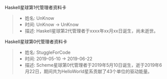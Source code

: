 Haskell星球第1代管理者资料卡
> - 姓名: UnKnow
> - 时间: UnKnow -> UnKnow
> - 描述: Haskell星球第2代管理者于xxxx年xx月xx日诞生，尚未逝世。

Haskell星球第0代管理者资料卡

> - 姓名: StuggleForCode
> - 时间: 2019-05-10 -> 2019-06-22
> - 描述: Scheme星球第0代管理者于2019年5月10日诞生，逝于2019年6月22日，期间共为HelloWorld星系贡献了43个单位的驱动能量。